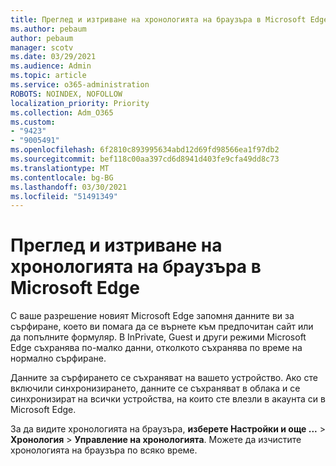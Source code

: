 ```yaml
---
title: Преглед и изтриване на хронологията на браузъра в Microsoft Edge
ms.author: pebaum
author: pebaum
manager: scotv
ms.date: 03/29/2021
ms.audience: Admin
ms.topic: article
ms.service: o365-administration
ROBOTS: NOINDEX, NOFOLLOW
localization_priority: Priority
ms.collection: Adm_O365
ms.custom:
- "9423"
- "9005491"
ms.openlocfilehash: 6f2810c893995634abd12d69fd98566ea1f97db2
ms.sourcegitcommit: bef118c00aa397cd6d8941d403fe9cfa49dd8c73
ms.translationtype: MT
ms.contentlocale: bg-BG
ms.lasthandoff: 03/30/2021
ms.locfileid: "51491349"
---
```

# <a name="view-and-delete-browsing-history-in-microsoft-edge"></a>Преглед и изтриване на хронологията на браузъра в Microsoft Edge

С ваше разрешение новият Microsoft Edge запомня данните ви за сърфиране, което ви помага да се върнете към предпочитан сайт или да попълните формуляр. В InPrivate, Guest и други режими Microsoft Edge съхранява по-малко данни, отколкото съхранява по време на нормално сърфиране.

Данните за сърфирането се съхраняват на вашето устройство. Ако сте включили синхронизирането, данните се съхраняват в облака и се синхронизират на всички устройства, на които сте влезли в акаунта си в Microsoft Edge.

За да видите хронологията на браузъра, **изберете Настройки и още ...**   >  **Хронология**  >  **Управление на хронологията**. Можете да изчистите хронологията на браузъра по всяко време.